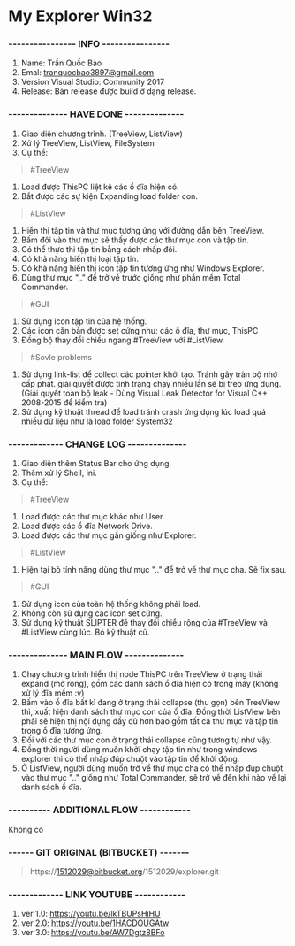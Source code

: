 # My Explorer Win32
### ---------------- INFO ----------------
1. Name: Trần Quốc Bảo
2. Emal: tranquocbao3897@gmail.com
3. Version Visual Studio: Community 2017 
4. Release: Bản release được build ở dạng release.

### -------------- HAVE DONE --------------
1. Giao diện chương trình. (TreeView, ListView)
2. Xử lý TreeView, ListView, FileSystem
3. Cụ thể:

> #TreeView
1. Load được ThisPC liệt kê các ổ đĩa hiện có.
2. Bắt được các sự kiện Expanding load folder con.

> #ListView
1. Hiển thị tập tin và thư mục tương ứng với đường dẫn bên TreeView.
2. Bấm đôi vào thư mục sẽ thấy được các thư mục con và tập tin.
3. Có thể thực thi tập tin bằng cách nhấp đôi.
4. Có khả năng hiển thị loại tập tin.
5. Có khả năng hiển thị icon tập tin tương ứng như Windows Explorer.
6. Dùng thư mục ".." để trở về trước giống như phần mềm Total Commander.

> #GUI
1. Sử dụng icon tập tin của hệ thống.
2. Các icon căn bản được set cứng như: các ổ đĩa, thư mục, ThisPC
3. Đồng bộ thay đổi chiều ngang #TreeView với #ListView.

> #Sovle problems
1. Sử dụng link-list để collect các pointer khởi tạo. Tránh gây tràn bộ nhớ cấp phát.
giải quyết được tình trạng chạy nhiều lần sẽ bị treo ứng dụng.
(Giải quyết toàn bộ leak - Dùng Visual Leak Detector for Visual C++ 2008-2015 để kiểm tra)
2. Sử dụng kỹ thuật thread để load tránh crash ứng dụng lúc load quá nhiều dữ liệu như là
load folder System32

### ------------- CHANGE LOG --------------
1. Giao diện thêm Status Bar cho ứng dụng.
2. Thêm xử lý Shell, ini.
3. Cụ thể:

> #TreeView
1. Load được các thư mục khác như User.
2. Load được các ổ đĩa Network Drive.
3. Load được các thư mục gần giống như Explorer.

> #ListView
1. Hiện tại bỏ tính năng dùng thư mục ".." để trở về thư mục cha. Sẽ fix sau.

> #GUI
1. Sử dụng icon của toàn hệ thống không phải load.
2. Không còn sử dụng các icon set cứng.
3. Sử dụng kỹ thuật SLIPTER để thay đổi chiều rộng của #TreeView và #ListView cùng lúc.
Bỏ kỹ thuật cũ.

### -------------- MAIN FLOW --------------
1. Chạy chương trình hiển thị node ThisPC trên TreeView ở trạng thái expand (mở rộng),
gồm các danh sách ổ đĩa hiện có trong máy (không xử lý đĩa mềm :v)
2. Bấm vào ổ đĩa bất kì đang ở trạng thái collapse (thu gọn) bên TreeView thì,
xuất hiện danh sách thư mục con của ổ đĩa. Đồng thời ListView bên phải sẽ hiện thị nội dụng
đầy đủ hơn bao gồm tất cả thư mục và tập tin trong ổ đĩa tương ứng.
3. Đối với các thư mục con ở trạng thái collapse cũng tương tự như vậy.
4. Đồng thời người dùng muốn khởi chạy tập tin như trong windows explorer thì có thể
nhấp đúp chuột vào tập tin để khởi động.
5. Ở ListView, người dùng muốn trở về thư mục cha có thể nhấp đúp chuột vào thư mục ".." giống như Total Commander,
sẽ trở về đến khi nào về lại danh sách ổ đĩa.

### ---------- ADDITIONAL FLOW ------------
Không có

### ------ GIT ORIGINAL (BITBUCKET) -------
> https://1512029@bitbucket.org/1512029/explorer.git


### ------------- LINK YOUTUBE ------------
1. ver 1.0: https://youtu.be/lkTBUPsHiHU
2. ver 2.0: https://youtu.be/1HACDOUGAtw
3. ver 3.0: https://youtu.be/AW7Dgtz8BFo